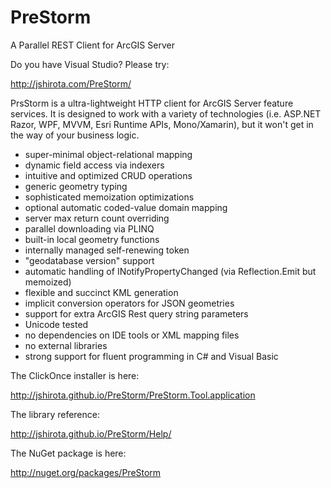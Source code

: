 PreStorm
========

A Parallel REST Client for ArcGIS Server

Do you have Visual Studio?  Please try:

http://jshirota.com/PreStorm/

PrsStorm is a ultra-lightweight HTTP client for ArcGIS Server feature services.  It is designed to work with a variety of technologies (i.e. ASP.NET Razor, WPF, MVVM, Esri Runtime APIs, Mono/Xamarin), but it won't get in the way of your business logic.

- super-minimal object-relational mapping
- dynamic field access via indexers
- intuitive and optimized CRUD operations
- generic geometry typing
- sophisticated memoization optimizations
- optional automatic coded-value domain mapping
- server max return count overriding
- parallel downloading via PLINQ
- built-in local geometry functions
- internally managed self-renewing token
- "geodatabase version" support
- automatic handling of INotifyPropertyChanged (via Reflection.Emit but memoized)
- flexible and succinct KML generation
- implicit conversion operators for JSON geometries
- support for extra ArcGIS Rest query string parameters
- Unicode tested
- no dependencies on IDE tools or XML mapping files
- no external libraries
- strong support for fluent programming in C# and Visual Basic

The ClickOnce installer is here:

http://jshirota.github.io/PreStorm/PreStorm.Tool.application

The library reference:

http://jshirota.github.io/PreStorm/Help/

The NuGet package is here:

http://nuget.org/packages/PreStorm
